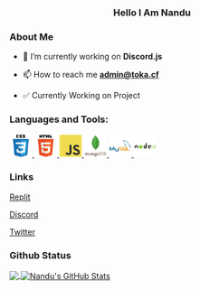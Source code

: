 <h3 align="center">Hello I Am Nandu</h3>

<h3 align="left">About Me</h3>

- 🔭 I’m currently working on **Discord.js**

- 📫 How to reach me **admin@toka.cf**

- ✅ Currently Working on Project

<h3 align="left">Languages and Tools:</h3>

<p align="left"> <a href="https://www.w3schools.com/css/" target="_blank" rel="noreferrer"> <img src="https://raw.githubusercontent.com/devicons/devicon/master/icons/css3/css3-original-wordmark.svg" alt="css3" width="40" height="40"/> </a> <a href="https://www.w3.org/html/" target="_blank" rel="noreferrer"> <img src="https://raw.githubusercontent.com/devicons/devicon/master/icons/html5/html5-original-wordmark.svg" alt="html5" width="40" height="40"/> </a> <a href="https://developer.mozilla.org/en-US/docs/Web/JavaScript" target="_blank" rel="noreferrer"> <img src="https://raw.githubusercontent.com/devicons/devicon/master/icons/javascript/javascript-original.svg" alt="javascript" width="40" height="40"/> </a> <a href="https://www.mongodb.com/" target="_blank" rel="noreferrer"> <img src="https://raw.githubusercontent.com/devicons/devicon/master/icons/mongodb/mongodb-original-wordmark.svg" alt="mongodb" width="40" height="40"/> </a> <a href="https://www.mysql.com/" target="_blank" rel="noreferrer"> <img src="https://raw.githubusercontent.com/devicons/devicon/master/icons/mysql/mysql-original-wordmark.svg" alt="mysql" width="40" height="40"/> </a> <a href="https://nodejs.org" target="_blank" rel="noreferrer"> <img src="https://raw.githubusercontent.com/devicons/devicon/master/icons/nodejs/nodejs-original-wordmark.svg" alt="nodejs" width="40" height="40"/> </a> </p>

<h3 align="left">Links</h3>

<a href="https://replit.com/@NanduWasTaken">Replit</a>

<a href="https://discord.com/users/852381000528035890">Discord</a>

<a href="https://twitter.com/@NanduWasTaken">Twitter</a>


<h3 align="left">Github Status</h3>







<a href="https://github.com/NanduWasTaken/NanduWasTaken">

  <img align="center" src="https://github-readme-stats.vercel.app/api/top-langs/?username=NanduWasTaken&hide=java,html,tex&title_color=ffffff&text_color=c9cacc&icon_color=2bbc8a&bg_color=1d1f21&langs_count=3" />

</a>
<a href="https://github.com/NanduWasTaken/NanduWasTaken">



  <img align="center" src="https://github-readme-stats.vercel.app/api?username=NanduWasTaken&show_icons=true&line_height=27&count_private=true&title_color=ffffff&text_color=c9cacc&icon_color=2bbc8a&bg_color=1d1f21" alt="Nandu's GitHub Stats" />

</a>

